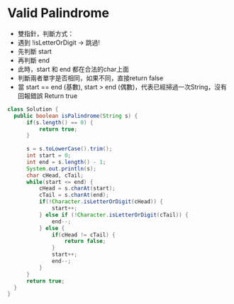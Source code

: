 # Valid Palindrome

- 雙指針，判斷方式：
- 遇到 !isLetterOrDigit -> 跳過!
- 先判斷 start
- 再判斷 end
- 此時，start 和 end 都在合法的char上面
- 判斷兩者單字是否相同，如果不同，直接return false
- 當 start == end (基數), start > end (偶數)，代表已經掃過一次String，沒有回報錯誤 Return true

```java
class Solution {
  public boolean isPalindrome(String s) {
      if(s.length() == 0) {
          return true;
      }
      
      s = s.toLowerCase().trim();
      int start = 0;
      int end = s.length() - 1;
      System.out.println(s);
      char cHead, cTail;
      while(start <= end) {
          cHead = s.charAt(start);
          cTail = s.charAt(end);
          if(!Character.isLetterOrDigit(cHead)) {
              start++;
          } else if (!Character.isLetterOrDigit(cTail)) {
              end--;
          } else {
              if(cHead != cTail) {
                  return false;
              }
              start++;
              end--;
          }
      }
      return true;
  }
}
```